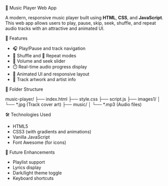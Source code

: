 🎵 Music Player Web App

A modern, responsive music player built using **HTML**, **CSS**, and **JavaScript**. This web app allows users to play, pause, skip, seek, shuffle, and repeat audio tracks with an attractive and animated UI.

🚀 Features

- 🎧 Play/Pause and track navigation
- 🔀 Shuffle and 🔁 Repeat modes
- 📶 Volume and seek slider
- ⏱️ Real-time audio progress display
- 🎨 Animated UI and responsive layout
- 📸 Track artwork and artist info

📁 Folder Structure

music-player/
├── index.html
├── style.css
├── script.js
├── images1/
│ └── *.jpg (Track cover art)
├── music/
│ └── *.mp3 (Audio files)

🛠️ Technologies Used

- HTML5
- CSS3 (with gradients and animations)
- Vanilla JavaScript
- Font Awesome (for icons)
  
🧪 Future Enhancements
 - Playlist support
 - Lyrics display
 - Dark/light theme toggle
 - Keyboard shortcuts




